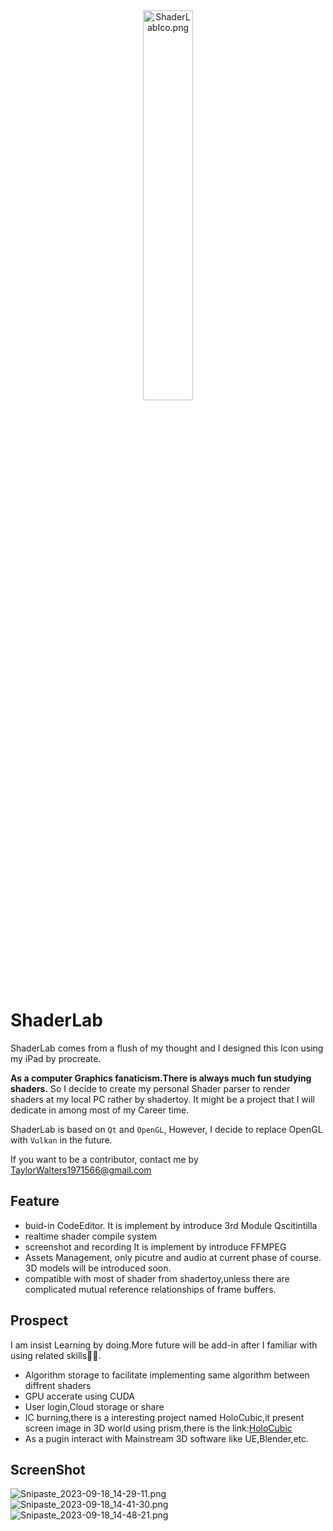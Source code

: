 <div align=center> <img src="https://img1.imgtp.com/2023/09/18/UkPiM0HU.png" alt="ShaderLabIco.png" title="ShaderLabIco.png" width="40%"/></div>

# ShaderLab

ShaderLab comes from a flush of my thought and I designed this Icon using my iPad by procreate.

**As a computer Graphics fanaticism.There is always much fun studying shaders.**  So I decide to create my personal Shader parser to render shaders at my local PC rather by shadertoy. It might be a project that I will dedicate in among most of my Career time.

ShaderLab is based on `Qt` and `OpenGL`, However, I decide to replace OpenGL with `Vulkan` in the future.

If you want to be a contributor, contact me by TaylorWalters1971566@gmail.com

## Feature
- buid-in CodeEditor.  It is implement by introduce 3rd Module Qscitintilla
- realtime shader compile system
- screenshot and recording It is implement by introduce FFMPEG
- Assets Management, only picutre and audio at current phase of course. 3D models will be introduced soon.
- compatible with most of shader from shadertoy,unless there are complicated mutual reference relationships of frame buffers.

## Prospect
I am insist Learning by doing.More future will be add-in after I familiar with using related skills👩‍💻.

- Algorithm storage to facilitate implementing same algorithm between diffrent shaders
- GPU accerate using CUDA
- User login,Cloud storage or share
- IC burning,there is a interesting project named HoloCubic,it present screen image in 3D world using prism,there is the link:[HoloCubic](https://github.com/peng-zhihui/HoloCubic)
- As a pugin interact with Mainstream 3D software like UE,Blender,etc.


## ScreenShot
![Snipaste_2023-09-18_14-29-11.png](https://img1.imgtp.com/2023/09/18/gU9eoEwU.png)
![Snipaste_2023-09-18_14-41-30.png](https://img1.imgtp.com/2023/09/18/JJThPzmb.png)
![Snipaste_2023-09-18_14-48-21.png](https://img1.imgtp.com/2023/09/18/N2BC1qYe.png)
